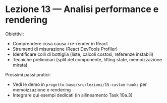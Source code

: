 # Lezione 13 — Analisi performance e rendering

Obiettivi:
- Comprendere cosa causa i re-render in React
- Strumenti di misurazione (React DevTools Profiler)
- Identificare colli di bottiglia (liste, calcoli costosi, referenze instabili)
- Tecniche preliminari (split del componente, lifting state, memoizzazione mirata)

Prossimi passi pratici:
- Vedi le demo in `progetto-base/src/lezioni/15-custom-hooks` per memoizzazione e rendering
- Integrare qui esempi dedicati (in allineamento Task 10a.3)
